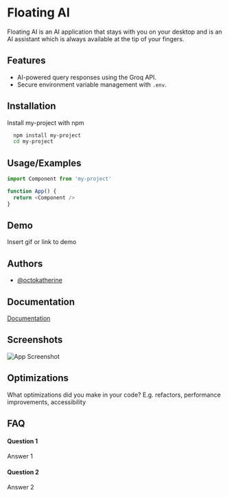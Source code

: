 
# Floating AI

Floating AI is an AI application that stays with you on your desktop and is an AI assistant which is always available at the tip of your fingers.

## Features

- AI-powered query responses using the Groq API.
- Secure environment variable management with `.env`.


## Installation

Install my-project with npm

```bash
  npm install my-project
  cd my-project
```
    
## Usage/Examples

```javascript
import Component from 'my-project'

function App() {
  return <Component />
}
```


## Demo

Insert gif or link to demo


## Authors

- [@octokatherine](https://www.github.com/octokatherine)


## Documentation

[Documentation](https://linktodocumentation)



## Screenshots

![App Screenshot](https://via.placeholder.com/468x300?text=App+Screenshot+Here)


## Optimizations

What optimizations did you make in your code? E.g. refactors, performance improvements, accessibility


## FAQ

#### Question 1

Answer 1

#### Question 2

Answer 2

